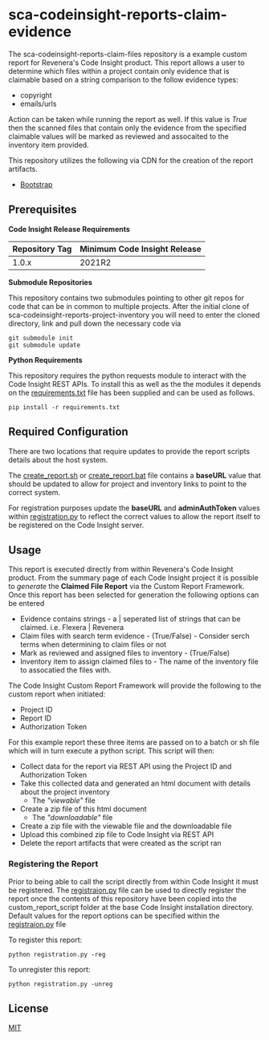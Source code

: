 # sca-codeinsight-reports-claim-evidence

The sca-codeinsight-reports-claim-files repository is a example custom report for Revenera's Code Insight product. This report allows a user to determine which files within a project contain only evidence that is claimable based on a string comparison to the follow evidence types:
 
- copyright
- emails/urls

Action can be taken while running the report as well.  If this value is *True* then the scanned files that contain only the evidence from the specified claimable values will be marked as reviewed and assocaited to the inventory item provided.

This repository utilizes the following via CDN for the creation of the report artifacts.
- [Bootstrap](https://getbootstrap.com/)


## Prerequisites


 **Code Insight Release Requirements**
  
|Repository Tag | Minimum Code Insight Release  |
|--|--|
|1.0.x | 2021R2  |



**Submodule Repositories**

This repository contains two submodules pointing to other git repos for code that can be in common to multiple projects. After the initial clone of sca-codeinsight-reports-project-inventory you will need to enter the cloned directory, link and pull down the necessary code via

    git submodule init
    git submodule update

**Python Requirements**

This repository requires the python requests module to interact with the Code Insight REST APIs.  To install this as well as the the modules it depends on the [requirements.txt](requirements.txt) file has been supplied and can be used as follows.

    pip install -r requirements.txt

## Required Configuration

There are two locations that require updates to provide the report scripts details about the host system.

The [create_report.sh](create_report.sh) or [create_report.bat](create_report.bat) file contains a **baseURL** value that should be updated to allow for project and inventory links to point to the correct system. 

For registration purposes update the **baseURL** and **adminAuthToken** values within [registration.py](registration.py) to reflect the correct values to allow the report itself to be registered on the Code Insight server.

## Usage

This report is executed directly from within Revenera's Code Insight product. From the summary page of each Code Insight project it is possible to *generate* the **Claimed File Report** via the Custom Report Framework. Once this report has been selected for generation the following options can be entered

- Evidence contains strings - a | seperated list of strings that can be claimed.  i.e.  Flexera | Revenera
- Claim files with search term evidence - (True/False) - Consider serch terms when determining to claim files or not
- Mark as reviewed and assigned files to inventory - (True/False)
- Inventory item to assign claimed files to - The name of the inventory file to assocatied the files with.

The Code Insight Custom Report Framework will provide the following to the custom report when initiated:

- Project ID
- Report ID
- Authorization Token
 

For this example report these three items are passed on to a batch or sh file which will in turn execute a python script. This script will then:

- Collect data for the report via REST API using the Project ID and Authorization Token
- Take this collected data and generated an html document with details about the project inventory
	- The *"viewable"* file   
 - Create a zip file of this html document
	  - The *"downloadable"* file
  - Create a zip file with the viewable file and the downloadable file
- Upload this combined zip file to Code Insight via REST API
- Delete the report artifacts that were created as the script ran



### Registering the Report


Prior to being able to call the script directly from within Code Insight it must be registered. The [registraion.py](registration.py) file can be used to directly register the report once the contents of this repository have been copied into the custom_report_script folder at the base Code Insight installation directory.  Default values for the report options can be specified within the [registraion.py](registration.py) file

To register this report:

    python registration.py -reg


To unregister this report:

    python registration.py -unreg

## License

[MIT](LICENSE.TXT)


